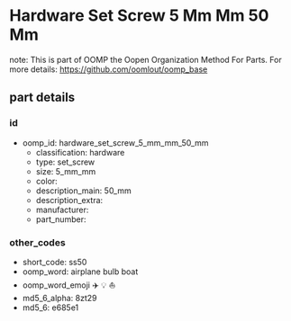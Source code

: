 # Hardware Set Screw 5 Mm Mm 50 Mm  

note: This is part of OOMP the Oopen Organization Method For Parts. For more details: https://github.com/oomlout/oomp_base

##  part details





### id
* oomp_id: hardware_set_screw_5_mm_mm_50_mm
  * classification: hardware
  * type: set_screw
  * size: 5_mm_mm
  * color: 
  * description_main: 50_mm
  * description_extra: 
  * manufacturer: 
  * part_number: 

### other_codes
* short_code: ss50
* oomp_word: airplane bulb boat
* oomp_word_emoji :airplane: :bulb: :boat:
* md5_6_alpha: 8zt29
* md5_6: e685e1
